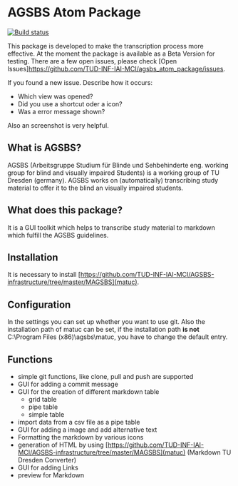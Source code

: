 # AGSBS Atom Package
[![Build status](https://travis-ci.org/TUD-INF-IAI-MCI/agsbs_atom_package.svg?branch=master)](https://travis-ci.org/TUD-INF-IAI-MCI/agsbs_atom_package?branch=master)

This package is developed to make the transcription process more effective.
At the moment the package is available as a Beta Version for testing.
There are a few open issues, please check [Open Issues]https://github.com/TUD-INF-IAI-MCI/agsbs_atom_package/issues.

If you found a new issue. Describe how it occurs:

- Which view was opened?
- Did you use a shortcut oder a icon?
- Was a error message shown?

Also an screenshot is very helpful.



## What is AGSBS?

AGSBS (Arbeitsgruppe Studium für Blinde und Sehbehinderte eng. working group for blind and visually impaired Students) is a working group of TU Dresden (germany). AGSBS works on (automatically) transcribing study material to offer it to the blind an visually impaired students.

## What does this package?
It is a GUI toolkit which helps to transcribe study material to markdown which fulfill the AGSBS guidelines.

## Installation
It is necessary to install [https://github.com/TUD-INF-IAI-MCI/AGSBS-infrastructure/tree/master/MAGSBS](matuc).

## Configuration
In the settings you can set up whether you want to use git.
Also the installation path of matuc can be set, if the installation path **is not** C:\\Program Files (x86)\\agsbs\\matuc, you have to change the default entry.

## Functions
- simple git functions, like clone, pull and push are supported
- GUI for adding a commit message
- GUI for the creation of different markdown table
  - grid table
  - pipe table
  - simple table
- import data from a csv file as a pipe table
- GUI for adding a image and add alternative text
- Formatting the markdown by various icons
- generation of HTML by using [https://github.com/TUD-INF-IAI-MCI/AGSBS-infrastructure/tree/master/MAGSBS](matuc) (Markdown TU Dresden Converter)
- GUI for adding Links
- preview for Markdown
